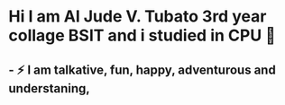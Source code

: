 # Hi I am Al Jude V. Tubato 3rd year collage BSIT and i studied in CPU 👋
## - ⚡ I am talkative, fun, happy, adventurous and understaning,
<!--
**arujudo3/arujudo3** is a ✨ _special_ ✨ repository because its `README.md` (this file) appears on your GitHub profile.

Here are some ideas to get you started:

- 🔭 I’m currently working on ...
- 🌱 I’m currently learning ...
- 👯 I’m looking to collaborate on ...
- 🤔 I’m looking for help with ...
- 💬 Ask me about ...
- 📫 How to reach me: ...
- 😄 Pronouns: ...
- ⚡ Fun fact: ...
-->
